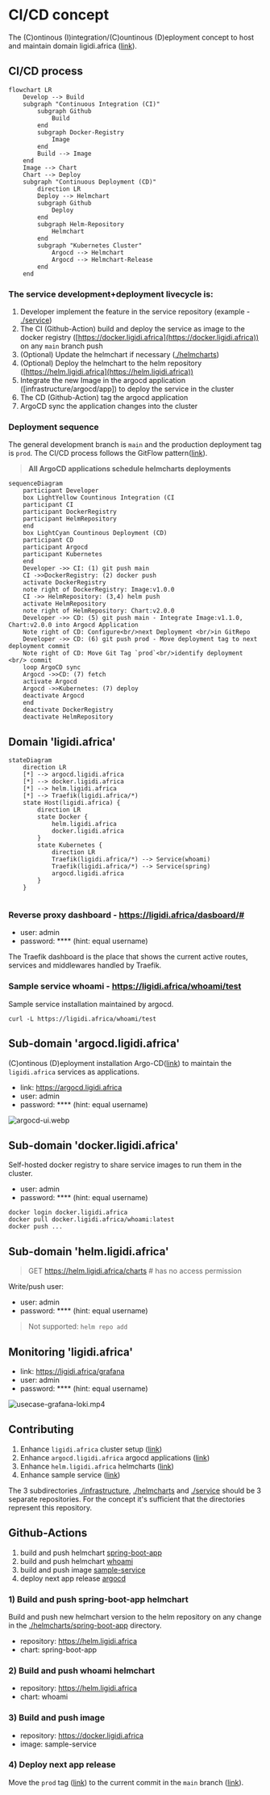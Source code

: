 # CI/CD concept 

The (C)ontinous (I)integration/(C)ountinous (D)eployment concept 
to host and maintain domain ligidi.africa ([link](https://ligidi.africa)).

## CI/CD process

```mermaid
flowchart LR
    Develop --> Build
    subgraph "Continuous Integration (CI)"
        subgraph Github 
            Build 
        end
        subgraph Docker-Registry
            Image
        end
        Build --> Image
    end
    Image --> Chart
    Chart --> Deploy
    subgraph "Continuous Deployment (CD)" 
        direction LR
        Deploy --> Helmchart
        subgraph Github 
            Deploy
        end
        subgraph Helm-Repository
            Helmchart
        end
        subgraph "Kubernetes Cluster"
            Argocd --> Helmchart
            Argocd --> Helmchart-Release
        end
    end
```

### The service development+deployment livecycle is:

1. Developer implement the feature in the service repository (example - [./service](./service))
2. The CI (Github-Action) build and deploy the service as image to the docker registry ([https://docker.ligidi.africa](https://docker.ligidi.africa)) on any `main` branch push
3. (Optional) Update the helmchart if necessary ([./helmcharts](./helmcharts))
4. (Optional) Deploy the helmchart to the helm repository ([https://helm.ligidi.africa](https://helm.ligidi.africa))
5. Integrate the new Image in the argocd application ([infrastructure/argocd/app]) to deploy the service in the cluster
6. The CD (Github-Action) tag the argocd application
7. ArgoCD sync the application changes into the cluster

### Deployment sequence

The general development branch is `main` and the production deployment tag is `prod`.
The CI/CD process follows the GitFlow pattern([link](https://docs.github.com/en/get-started/using-github/github-flow)).

> **All ArgoCD applications schedule helmcharts deployments**

```mermaid
sequenceDiagram
    participant Developer
    box LightYellow Countinous Integration (CI
    participant CI
    participant DockerRegistry
    participant HelmRepository
    end
    box LightCyan Countinous Deployment (CD)
    participant CD
    participant Argocd
    participant Kubernetes
    end
    Developer ->> CI: (1) git push main
    CI ->>DockerRegistry: (2) docker push
    activate DockerRegistry
    note right of DockerRegistry: Image:v1.0.0
    CI ->> HelmRepository: (3,4) helm push
    activate HelmRepository
    note right of HelmRepository: Chart:v2.0.0
    Developer ->> CD: (5) git push main - Integrate Image:v1.1.0, Chart:v2.0.0 into Argocd Application
    Note right of CD: Configure<br/>next Deployment <br/>in GitRepo
    Developer ->> CD: (6) git push prod - Move deployment tag to next deployment commit
    Note right of CD: Move Git Tag `prod`<br/>identify deployment <br/> commit
    loop ArgoCD sync
    Argocd ->>CD: (7) fetch
    activate Argocd
    Argocd ->>Kubernetes: (7) deploy
    deactivate Argocd
    end
    deactivate DockerRegistry
    deactivate HelmRepository
```

## Domain 'ligidi.africa'

```mermaid
stateDiagram
    direction LR
    [*] --> argocd.ligidi.africa
    [*] --> docker.ligidi.africa
    [*] --> helm.ligidi.africa
    [*] --> Traefik(ligidi.africa/*)
    state Host(ligidi.africa) {
        direction LR
        state Docker {
            helm.ligidi.africa
            docker.ligidi.africa
        }
        state Kubernetes {
            direction LR
            Traefik(ligidi.africa/*) --> Service(whoami)
            Traefik(ligidi.africa/*) --> Service(spring)
            argocd.ligidi.africa
        }    
    }
    
```

### Reverse proxy dashboard - https://ligidi.africa/dasboard/#

* user: admin
* password: **** (hint: equal username)

The Traefik dashboard is the place that shows the current
active routes, services and middlewares handled by Traefik.

### Sample service whoami - https://ligidi.africa/whoami/test

Sample service installation maintained by argocd.

```
curl -L https://ligidi.africa/whoami/test
```

## Sub-domain 'argocd.ligidi.africa'

(C)ontinous (D)eployment installation Argo-CD([link](https://argo-cd.readthedocs.io/en/stable/))
to maintain the `ligidi.africa` services as applications.

* link: https://argocd.ligidi.africa
* user: admin
* password: **** (hint: equal username)

![argocd-ui.webp](./.img/argocd-ui.webp)

## Sub-domain 'docker.ligidi.africa'

Self-hosted docker registry to share service images to run them in the cluster.

* user: admin
* password: **** (hint: equal username)

```
docker login docker.ligidi.africa
docker pull docker.ligidi.africa/whoami:latest
docker push ...
```

## Sub-domain 'helm.ligidi.africa'

> GET https://helm.ligidi.africa/charts # has no access permission

Write/push user:
* user: admin
* password: **** (hint: equal username)

> Not supported: `helm repo add`

## Monitoring 'ligidi.africa'

* link: https://ligidi.africa/grafana
* user: admin
* password: **** (hint: equal username)

![usecase-grafana-loki.mp4](.img/usecase-grafana-loki.webp)

## Contributing

1. Enhance `ligidi.africa` cluster setup ([link](./infrastructure))
2. Enhance `argocd.ligidi.africa` argocd applications ([link](./infrastructure/argocd))
3. Enhance `helm.ligidi.africa` helmcharts ([link](./helmcharts))
4. Enhance sample service ([link](./service))

The 3 subdirectories [./infrastructure](./infrastructure), [./helmcharts](./helmcharts) and [./service](./service)
should be 3 separate repositories. For the concept it's sufficient
that the directories represent this repository.

## Github-Actions

1. build and push helmchart [spring-boot-app](.github/workflows/build-helmchart-spring-boot-app.yaml)
2. build and push helmchart [whoami](.github/workflows/build-helmchart-whoami.yaml)
3. build and push image [sample-service](.github/workflows/build-service.yaml)
4. deploy next app release [argocd](.github/workflows/deploy.yaml)

### 1) Build and push spring-boot-app helmchart

Build and push new helmchart version to the helm repository 
on any change in the [./helmcharts/spring-boot-app](./helmcharts/spring-boot-app) directory.

* repository: https://helm.ligidi.africa
* chart: spring-boot-app

### 2) Build and push whoami helmchart

* repository: https://helm.ligidi.africa
* chart: whoami

### 3) Build and push image

* repository: https://docker.ligidi.africa
* image: sample-service

### 4) Deploy next app release

Move the `prod` tag ([link](https://github.com/treboulit/kubernetes-environment-concept/blob/prod)) 
to the current commit in the `main` branch ([link](https://github.com/treboulit/kubernetes-environment-concept/blob/main)).